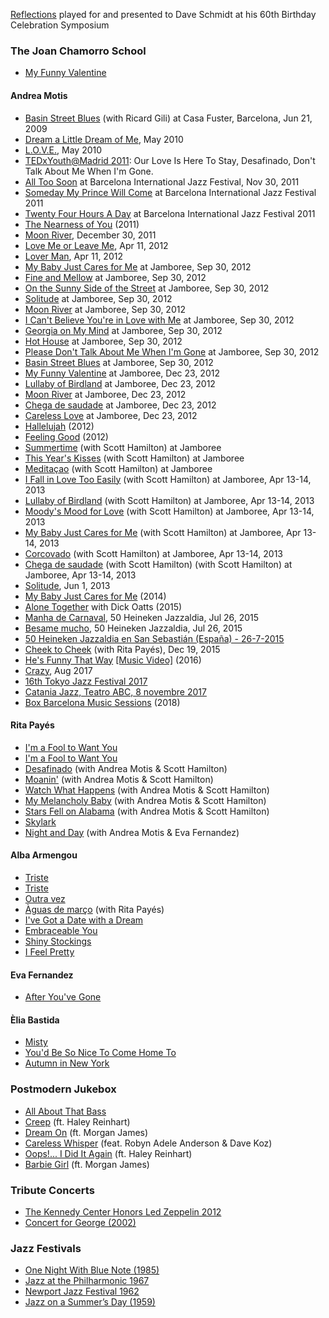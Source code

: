 [Reflections](https://youtu.be/xW_D5HHkJnI) played for and presented to Dave Schmidt at his 60th Birthday Celebration Symposium

### The Joan Chamorro School
- [My Funny Valentine](https://youtu.be/MFovHQcR5U8)

#### Andrea Motis
- [Basin Street Blues](https://youtu.be/YmKQOqUgFIM) (with Ricard Gili) at Casa Fuster, Barcelona, Jun 21, 2009
- [Dream a Little Dream of Me](https://youtu.be/aFEhKu286RY), May 2010
- [L.O.V.E.](https://youtu.be/BhpCXXV7ggQ), May 2010
- [TEDxYouth@Madrid 2011](https://youtu.be/VNrXEXG6q3I): Our Love Is Here To Stay, Desafinado, Don't Talk About Me When I'm Gone.
- [All Too Soon](https://youtu.be/2LYINPAqZn0) at Barcelona International Jazz Festival, Nov 30, 2011
- [Someday My Prince Will Come](https://youtu.be/HSCaGOvbPL4) at Barcelona International Jazz Festival 2011
- [Twenty Four Hours A Day](https://youtu.be/RhpnC-BacYw) at Barcelona International Jazz Festival 2011
- [The Nearness of You](https://youtu.be/wbZiHIJI9U8) (2011)
- [Moon River](https://youtu.be/IR5azxffjGg), December 30, 2011
- [Love Me or Leave Me](https://youtu.be/USTs1FgN-Mc), Apr 11, 2012
- [Lover Man](https://youtu.be/9y18UwdmPFc), Apr 11, 2012
- [My Baby Just Cares for Me](https://youtu.be/gjg4Hmta34Y) at Jamboree, Sep 30, 2012
- [Fine and Mellow](https://youtu.be/jIEmTznQyIE) at Jamboree, Sep 30, 2012
- [On the Sunny Side of the Street](https://youtu.be/eQNFh27eyDM) at Jamboree, Sep 30, 2012
- [Solitude](https://youtu.be/UhqmMfcOBOo) at Jamboree, Sep 30, 2012
- [Moon River](https://youtu.be/x9y4KbJVsYg) at Jamboree, Sep 30, 2012
- [I Can't Believe You're in Love with Me](https://youtu.be/5Qo29AtjeLc) at Jamboree, Sep 30, 2012
- [Georgia on My Mind](https://youtu.be/n7FllifszSA) at Jamboree, Sep 30, 2012
- [Hot House](https://youtu.be/FUmK4HBpkNM) at Jamboree, Sep 30, 2012
- [Please Don't Talk About Me When I'm Gone](https://youtu.be/Y77EmZkZMfs) at Jamboree, Sep 30, 2012
- [Basin Street Blues](https://youtu.be/XwRpQ-xn1X0) at Jamboree, Sep 30, 2012
- [My Funny Valentine](https://youtu.be/y0qpyFL86gQ) at Jamboree, Dec 23, 2012
- [Lullaby of Birdland](https://youtu.be/hNwnleBzBI4) at Jamboree, Dec 23, 2012
- [Moon River](https://youtu.be/iKlmPTAtmfI) at Jamboree, Dec 23, 2012
- [Chega de saudade](https://youtu.be/KiZ0wQA3wHo) at Jamboree, Dec 23, 2012
- [Careless Love](https://youtu.be/d_yOwbA4P3M) at Jamboree, Dec 23, 2012
- [Hallelujah](https://youtu.be/ygWVcstXdqs) (2012)
- [Feeling Good](https://youtu.be/y2kFYzTFCRo) (2012)
- [Summertime](https://youtu.be/UxIPVAPRBi4) (with Scott Hamilton) at Jamboree
- [This Year's Kisses](https://youtu.be/jnuR8HQXCw0) (with Scott Hamilton) at Jamboree
- [Meditaçao](https://youtu.be/mN5iLTA_tkA) (with Scott Hamilton) at Jamboree
- [I Fall in Love Too Easily](https://youtu.be/bo8og3xw-Ys) (with Scott Hamilton) at Jamboree, Apr 13-14, 2013
- [Lullaby of Birdland](https://youtu.be/N7ta17oBv2w) (with Scott Hamilton) at Jamboree, Apr 13-14, 2013
- [Moody's Mood for Love](https://youtu.be/QWxriapsDes) (with Scott Hamilton) at Jamboree, Apr 13-14, 2013
- [My Baby Just Cares for Me](https://youtu.be/eutJd3g77lM) (with Scott Hamilton) at Jamboree, Apr 13-14, 2013
- [Corcovado](https://youtu.be/Zz7Zq2pyBxI) (with Scott Hamilton) at Jamboree, Apr 13-14, 2013
- [Chega de saudade](https://youtu.be/2wp0XCub3ew) (with Scott Hamilton) (with Scott Hamilton) at Jamboree, Apr 13-14, 2013
- [Solitude](https://youtu.be/gAyb-nDit5w), Jun 1, 2013
- [My Baby Just Cares for Me](https://youtu.be/sWsvwqHvL-M) (2014)
- [Alone Together](https://youtu.be/-XYK9fhqc3c) with Dick Oatts (2015)
- [Manha de Carnaval](https://youtu.be/eugPfAfqKmM), 50 Heineken Jazzaldia, Jul 26, 2015
- [Besame mucho](https://youtu.be/It-t0YI0RyI), 50 Heineken Jazzaldia, Jul 26, 2015
- [50 Heineken Jazzaldia en San Sebastián (España) - 26-7-2015](https://youtu.be/ii8yclVoUQM)
- [Cheek to Cheek](https://youtu.be/HFGsRJM_4bs) (with Rita Payés), Dec 19, 2015
- [He's Funny That Way](https://youtu.be/yEGxhGwHPdI) [[Music Video]](https://youtu.be/MfGKntocz1c) (2016) 
- [Crazy](https://youtu.be/O00B76tfK7U), Aug 2017
- [16th Tokyo Jazz Festival 2017](https://youtu.be/Jd09uTs0cbM)
- [Catania Jazz, Teatro ABC, 8 novembre 2017](https://youtu.be/_WSowCJW9yw)
- [Box Barcelona Music Sessions](https://youtu.be/7RkurjSXmRU) (2018)

#### Rita Payés
- [I'm a Fool to Want You](https://youtu.be/Mdfd5ye7ry4)
- [I'm a Fool to Want You](https://youtu.be/UbZRjrTetIM)
- [Desafinado](https://youtu.be/h0BKwVJI8So) (with Andrea Motis & Scott Hamilton)
- [Moanin'](https://youtu.be/BIKhOEV_Gx0) (with Andrea Motis & Scott Hamilton)
- [Watch What Happens](https://youtu.be/Cu2TjqV8ezA) (with Andrea Motis & Scott Hamilton)
- [My Melancholy Baby](https://youtu.be/ZozdUV4ARUU) (with Andrea Motis & Scott Hamilton)
- [Stars Fell on Alabama](https://youtu.be/zIP42fLAUew) (with Andrea Motis & Scott Hamilton)
- [Skylark](https://youtu.be/lWUepoMNRAc)
- [Night and Day](https://youtu.be/7zIa__k9un0) (with Andrea Motis & Eva Fernandez)

#### Alba Armengou
- [Triste](https://youtu.be/6knZkdvaNxs)
- [Triste](https://youtu.be/xiJlAE2sfQc)
- [Outra vez](https://youtu.be/t_lLjycLWVo)
- [Àguas de março](https://youtu.be/EazJHMFvQ3s) (with Rita Payés)
- [I've Got a Date with a Dream](https://youtu.be/uXXUVtVh7Jc)
- [Embraceable You](https://youtu.be/D-g7u6fGcOY)
- [Shiny Stockings](https://youtu.be/VlVwowQdUzQ)
- [I Feel Pretty](https://youtu.be/kP_z6NFJXBU)

#### Eva Fernandez
- [After You've Gone](https://youtu.be/OGzWq-EqIhk)

#### Èlia Bastida
- [Misty](https://youtu.be/FWesPZy0G1g)
- [You'd Be So Nice To Come Home To](https://youtu.be/bkveUFzeWtI)
- [Autumn in New York](https://youtu.be/ky_0tvmW2oQ)

### Postmodern Jukebox
- [All About That Bass](https://youtu.be/aLnZ1NQm2uk)
- [Creep](https://youtu.be/m3lF2qEA2cw) (ft. Haley Reinhart)
- [Dream On](https://youtu.be/Yq4KA0mUnC8) (ft. Morgan James)
- [Careless Whisper](https://youtu.be/lVXziMFEqX0) (feat. Robyn Adele Anderson & Dave Koz)
- [Oops!... I Did It Again](https://youtu.be/g_HN50TLuaI) (ft. Haley Reinhart)
- [Barbie Girl](https://youtu.be/4ReSV3CCRzg) (ft. Morgan James)

### Tribute Concerts
- [The Kennedy Center Honors Led Zeppelin 2012](https://youtu.be/ra-itTKnFaw)
- [Concert for George (2002)](https://www.youtube.com/playlist?list=PLMhclBAaZsHbQNqLd-tWyAjeR9UJGEYHx)

### Jazz Festivals
- [One Night With Blue Note (1985)](https://youtu.be/G6kAmdzfvC8)
- [Jazz at the Philharmonic 1967](https://youtu.be/k-WwhDh894g)
- [Newport Jazz Festival 1962](https://youtu.be/ZUB72NfTQLM)
- [Jazz on a Summer’s Day (1959)](https://youtu.be/Htwe0NBjq4c)
